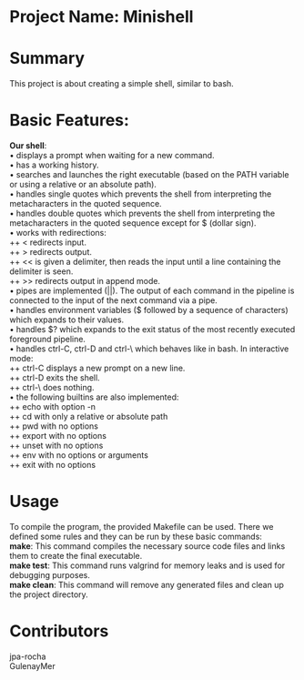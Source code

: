 # Project Name: Minishell

# Summary
This project is about creating a simple shell, similar to bash. 

# Basic Features:
**Our shell**:<br>
• displays a prompt when waiting for a new command. \
• has a working history. \
• searches and launches the right executable (based on the PATH variable or using a
  relative or an absolute path). \
• handles single quotes which prevents the shell from interpreting the metacharacters
  in the quoted sequence. \
• handles double quotes which prevents the shell from interpreting the metacharacters
  in the quoted sequence except for $ (dollar sign). \
  • works with redirections: \
    ++ < redirects input. \
    ++ > redirects output. \
    ++ << is given a delimiter, then reads the input until a line containing the
      delimiter is seen. \
    ++ >> redirects output in append mode. \
• pipes are implemented (||). The output of each command in the pipeline is
connected to the input of the next command via a pipe. \
• handles environment variables ($ followed by a sequence of characters) which expands to their values.\
• handles $? which expands to the exit status of the most recently executed
foreground pipeline.\
• handles ctrl-C, ctrl-D and ctrl-\ which behaves like in bash.
  In interactive mode:\
   ++ ctrl-C displays a new prompt on a new line. \
   ++ ctrl-D exits the shell.\
   ++ ctrl-\ does nothing.\
 • the following builtins are also implemented:\
   ++ echo with option -n\
   ++ cd with only a relative or absolute path\
   ++ pwd with no options\
   ++ export with no options\
   ++ unset with no options\
   ++ env with no options or arguments\
   ++ exit with no options

# Usage
To compile the program, the provided Makefile can be used. There we defined some rules and they can be run by these basic commands:<br>
**make**: This command compiles the necessary source code files and links them to create the final executable.<br>
**make test**: This command runs valgrind for memory leaks and is used for debugging purposes.<br>
**make clean**: This command will remove any generated files and clean up the project directory.<br>

# Contributors
jpa-rocha<br>
GulenayMer<br>
